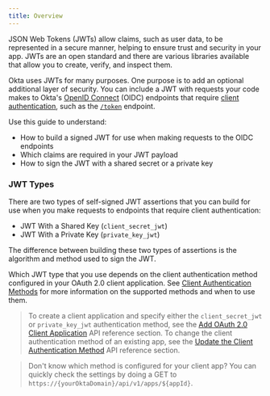 ```yaml
---
title: Overview
---
```

JSON Web Tokens (JWTs) allow claims, such as user data, to be represented in a secure manner, helping to ensure trust and security in your app. JWTs are an open standard and there are various libraries available that allow you to create, verify, and inspect them.

Okta uses JWTs for many purposes. One purpose is to add an optional additional layer of security. You can include a JWT with requests your code makes to Okta's [OpenID Connect](/docs/api/resources/oidc/) (OIDC) endpoints that require [client authentication](/docs/api/resources/oidc/#client-authentication-methods), such as the [`/token`](/docs/api/resources/oidc/#token) endpoint.

Use this guide to understand:

* How to build a signed JWT for use when making requests to the OIDC endpoints
* Which claims are required in your JWT payload
* How to sign the JWT with a shared secret or a private key

### JWT Types
There are two types of self-signed JWT assertions that you can build for use when you make requests to endpoints that require client authentication:

* JWT With a Shared Key (`client_secret_jwt`)
* JWT With a Private Key (`private_key_jwt`)

The difference between building these two types of assertions is the algorithm and method used to sign the JWT.

Which JWT type that you use depends on the client authentication method configured in your OAuth 2.0 client application. See [Client Authentication Methods](/docs/api/resources/oidc/#client-authentication-methods) for more information on the supported methods and when to use them.

> To create a client application and specify either the `client_secret_jwt` or `private_key_jwt` authentication method, see the [Add OAuth 2.0 Client Application](/docs/api/resources/apps/#add-oauth-2-0-client-application) API reference section. To change the client authentication method of an existing app, see the [Update the Client Authentication Method](/docs/api/resources/apps/#update-the-client-authentication-method) API reference section.

> Don't know which method is configured for your client app? You can quickly check the settings by doing a GET to `https://{yourOktaDomain}/api/v1/apps/${appId}`.

<NextSectionLink/>
